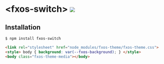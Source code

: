 # &lt;fxos-switch&gt; ![](https://travis-ci.org/fxos-components/fxos-switch.svg)

## Installation

```bash
$ npm install fxos-switch
```

```html
<link rel="stylesheet" href="node_modules/fxos-theme/fxos-theme.css">
<style> body { background: var(--fxos-background); } </style>
<body class="fxos-theme-media"></body>
```
